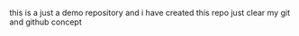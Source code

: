 this is a just a demo repository and i have created this repo just clear my git and github concept  
